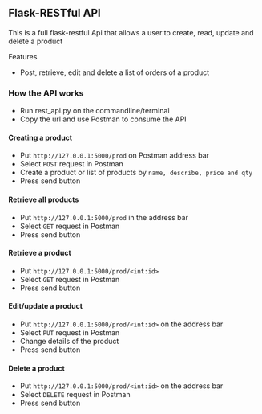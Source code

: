## Flask-RESTful API
This is a full flask-restful Api that allows a user to create, read, update and delete a product

Features
* Post, retrieve, edit and delete a list of orders of a product

### How the API works
* Run rest_api.py on the commandline/terminal
* Copy the url and use Postman to consume the API

#### Creating a product
* Put `http://127.0.0.1:5000/prod` on Postman address bar
* Select `POST` request in Postman
* Create a product or list of products by `name, describe, price and qty`
* Press send button

#### Retrieve all products
* Put `http://127.0.0.1:5000/prod` in the address bar
* Select `GET` request in Postman
* Press send button

#### Retrieve a product
* Put `http://127.0.0.1:5000/prod/<int:id>`
* Select `GET` request in Postman
* Press send button

#### Edit/update a product
* Put `http://127.0.0.1:5000/prod/<int:id>` on the address bar
* Select `PUT` request in Postman
* Change details of the product
* Press send button

#### Delete a product
* Put `http://127.0.0.1:5000/prod/<int:id>` on the address bar
* Select `DELETE` request in Postman
* Press send button



